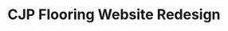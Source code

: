 ---
#preview
title: CJP Flooring Website Redesign
image: /img/portfolio/cjp-flooring.jpg
category: Website Design

#full details
details:
    - label: "Client:"
      value: "CJP Flooring"

    - label: "Date:"
      value: "December 2024"

    - label: "$category"

description:
    enabled: 1
    content: "
        <p>A modern website redesign for CJP Flooring, enhancing user experience, visual appeal, and SEO for better online visibility.</p>
    "

gallery: 
    enabled: 1
    items:
        - image: /img/portfolio/1.jpg
          alt: "Homepage redesign"

        - image: /img/portfolio/2.jpg
          alt: "Product gallery"

        - image: /img/portfolio/3.jpg
          alt: "Contact page layout"

description2:
    enabled: 1
    heading: "Creating a Seamless Experience"
    content: "
        <p>The redesign improved user engagement and boosted sales inquiries with clear navigation and responsive design.</p>
    "
    button:
        label: View Project
        link: "#"
        target: "_blank"

gallery2: 
    enabled: 1
    items:
        - image: /img/portfolio/4.jpg
          alt: "SEO improvements"

        - image: /img/portfolio/5.jpg
          alt: "Mobile layout"

        - image: /img/portfolio/6.jpg
          alt: "Analytics overview"
---
